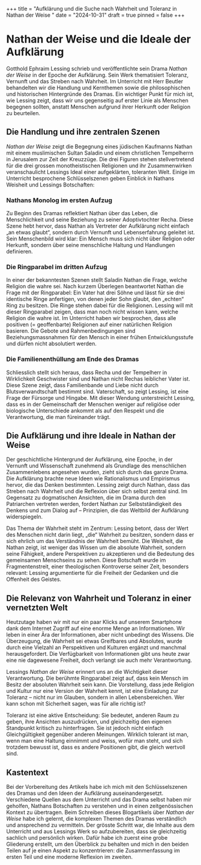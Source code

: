 +++
title = "Aufklärung und die Suche nach Wahrheit und Toleranz in Nathan der Weise "
date = "2024-10-31"
draft = true
pinned = false
+++
# Nathan der Weise und die Ideale der Aufklärung

Gotthold Ephraim Lessing schrieb und veröffentlichte sein Drama *Nathan der Weise* in der Epoche der Aufklärung. Sein Werk thematisiert Toleranz, Vernunft und das Streben nach Wahrheit. Im Unterricht mit Herr Beutler behandelten wir die Handlung und Kernthemen sowie die philosophischen und historischen Hintergründe des Dramas. Ein wichtiger Punkt für mich ist, wie Lessing zeigt, dass wir uns gegenseitig auf erster Linie als Menschen begegnen sollten, anstatt Menschen aufgrund ihrer Herkunft oder Religion zu beurteilen.

## Die Handlung und ihre zentralen Szenen

*Nathan der Weise* zeigt die Begegnung eines jüdischen Kaufmanns Nathan mit einem muslimischen Sultan Saladin und einem christlichen Tempelherrn in Jerusalem zur Zeit der Kreuzzüge. Die drei Figuren stehen stellvertretend für die drei grossen monotheistischen Religionen und ihr Zusammenwirken veranschaulicht Lessings Ideal einer aufgeklärten, toleranten Welt. Einige im Unterricht besprochene Schlüsselszenen geben Einblick in Nathans Weisheit und Lessings Botschaften:

### Nathans Monolog im ersten Aufzug

Zu Beginn des Dramas reflektiert Nathan über das Leben, die Menschlichkeit und seine Beziehung zu seiner Adoptivtochter Recha. Diese Szene hebt hervor, dass Nathan als Vertreter der Aufklärung nicht einfach „an etwas glaubt“, sondern durch Vernunft und Lebenserfahrung geleitet ist. Sein Menschenbild wird klar: Ein Mensch muss sich nicht über Religion oder Herkunft, sondern über seine menschliche Haltung und Handlungen definieren.

### Die Ringparabel im dritten Aufzug

In einer der bekanntesten Szenen stellt Saladin Nathan die Frage, welche Religion die wahre sei. Nach kurzem Überlegen beantwortet Nathan die Frage mit der Ringparabel: Ein Vater hat drei Söhne und lässt für sie drei identische Ringe anfertigen, von denen jeder Sohn glaubt, den „echten“ Ring zu besitzen. Die Ringe stehen dabei für die Religionen. Lessing will mit dieser Ringparabel zeigen, dass man noch nicht wissen kann, welche Religion die wahre ist. Im Unterricht haben wir besprochen, dass alle positiven (= geoffenbarte) Religionen auf einer natürlichen Religion basieren. Die Gebote und Rahmenbedingungen sind Beziehungsmassnahmen für den Mensch in einer frühen Entwicklungsstufe und dürfen nicht absolutiert werden.

### Die Familienenthüllung am Ende des Dramas

Schliesslich stellt sich heraus, dass Recha und der Tempelherr in Wirklichkeit Geschwister sind und Nathan nicht Rechas leiblicher Vater ist. Diese Szene zeigt, dass Familienbande und Liebe nicht durch Blutsverwandtschaft bestimmt sind. Vaterschaft, so zeigt Lessing, ist eine Frage der Fürsorge und Hingabe. Mit dieser Wendung unterstreicht Lessing, dass es in der Gemeinschaft der Menschen weniger auf religiöse oder biologische Unterschiede ankommt als auf den Respekt und die Verantwortung, die man füreinander trägt.

## Die Aufklärung und ihre Ideale in Nathan der Weise

Der geschichtliche Hintergrund der Aufklärung, eine Epoche, in der Vernunft und Wissenschaft zunehmend als Grundlage des menschlichen Zusammenlebens angesehen wurden, zieht sich durch das ganze Drama. Die Aufklärung brachte neue Ideen wie Rationalismus und Empirismus hervor, die das Denken bestimmten. Lessing zeigt durch Nathan, dass das Streben nach Wahrheit und die Reflexion über sich selbst zentral sind. Im Gegensatz zu dogmatischen Ansichten, die im Drama durch den Patriarchen vertreten werden, fordert Nathan zur Selbstständigkeit des Denkens und zum Dialog auf – Prinzipien, die das Weltbild der Aufklärung widerspiegeln.

Das Thema der Wahrheit steht im Zentrum: Lessing betont, dass der Wert des Menschen nicht darin liegt, „die“ Wahrheit zu besitzen, sondern dass er sich ehrlich um das Verständnis der Wahrheit bemüht. Die Weisheit, die Nathan zeigt, ist weniger das Wissen um die absolute Wahrheit, sondern seine Fähigkeit, andere Perspektiven zu akzeptieren und die Bedeutung des gemeinsamen Menschseins zu sehen. Diese Botschaft wurde im Fragmentenstreit, einer theologischen Kontroverse seiner Zeit, besonders relevant: Lessing argumentierte für die Freiheit der Gedanken und die Offenheit des Geistes.

## Die Relevanz von Wahrheit und Toleranz in einer vernetzten Welt

Heutzutage haben wir mit nur ein paar Klicks auf unserem Smartphone dank dem Internet Zugriff auf eine enorme Menge an Informationen. Wir leben in einer Ära der Informationen, aber nicht unbedingt des Wissens. Die Überzeugung, die Wahrheit sei etwas Greifbares und Absolutes, wurde durch eine Vielzahl an Perspektiven und Kulturen ergänzt und manchmal herausgefordert. Die Verfügbarkeit von Informationen gibt uns heute zwar eine nie dagewesene Freiheit, doch verlangt sie auch mehr Verantwortung.

Lessings *Nathan der Weise* erinnert uns an die Wichtigkeit dieser Verantwortung. Die berühmte Ringparabel zeigt auf, dass kein Mensch im Besitz der absoluten Wahrheit sein kann. Die Vorstellung, dass jede Religion und Kultur nur eine Version der Wahrheit kennt, ist eine Einladung zur Toleranz – nicht nur im Glauben, sondern in allen Lebensbereichen. Wer kann schon mit Sicherheit sagen, was für alle richtig ist?

Toleranz ist eine aktive Entscheidung: Sie bedeutet, anderen Raum zu geben, ihre Ansichten auszudrücken, und gleichzeitig den eigenen Standpunkt kritisch zu hinterfragen. Sie ist jedoch nicht einfach Gleichgültigkeit gegenüber anderen Meinungen. Wirklich tolerant ist man, wenn man eine Haltung einnimmt und weiss, wofür man steht, und sich trotzdem bewusst ist, dass es andere Positionen gibt, die gleich wertvoll sind.

## Kastentext

Bei der Vorbereitung des Artikels habe ich mich mit den Schlüsselszenen des Dramas und den Ideen der Aufklärung auseinandergesetzt. Verschiedene Quellen aus dem Unterricht und das Drama selbst haben mir geholfen, Nathans Botschaften zu verstehen und in einen zeitgenössischen Kontext zu übertragen. Beim Schreiben dieses Blogartikels über *Nathan der Weise* habe ich gelernt, die komplexen Themen des Dramas verständlich und ansprechend zu vermitteln. Der grösste Schritt war, die Inhalte aus dem Unterricht und aus Lessings Werk so aufzubereiten, dass sie gleichzeitig sachlich und persönlich wirken. Dafür habe ich zuerst eine grobe Gliederung erstellt, um den Überblick zu behalten und mich in den beiden Teilen auf je einen Aspekt zu konzentrieren: die Zusammenfassung im ersten Teil und eine moderne Reflexion im zweiten.
